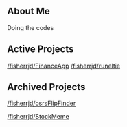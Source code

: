 ## About Me
Doing the codes

## Active Projects

[/fisherrjd/FinanceApp](https://github.com/fisherrjd/quickstart)
[/fisherrjd/runeltie](https://github.com/fisherrjd/runelite)



## Archived Projects

[/fisherrjd/osrsFlipFinder](https://github.com/fisherrjd/osrsFlipFinder)

[/fisherrjd/StockMeme](https://github.com/fisherrjd/StockMeme)
